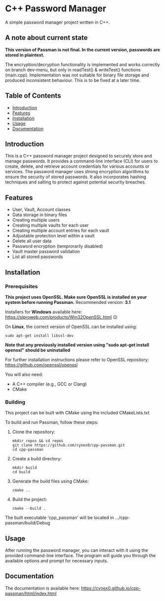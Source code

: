 # C++ Password Manager

A simple password manager project written in C++.

## A note about current state
**This version of Passman is not final. In the current version, passwords are stored in plaintext.**

The encryption/decryption functionality is implemented and works correctly on branch dev-menu, 
but only in readTest() & writeTest() functions (main.cpp). Implementation was not suitable for binary file storage and produced inconsistent behaviour.
This is to be fixed at a later time.

## Table of Contents

- [Introduction](#introduction)
- [Features](#features)
- [Installation](#installation)
- [Usage](#usage)
- [Documentation](#documentation)


## Introduction

This is a C++ password manager project designed to securely store and manage passwords. 
It provides a command-line interface (CLI) for users to create, delete, and retrieve account credentials for various accounts or services.
The password manager uses strong encryption algorithms to ensure the security of stored passwords. It also incorporates hashing techniques and salting to protect against potential security breaches.

## Features
- User, Vault, Account classes
- Data storage in binary files
- Creating multiple users
- Creating multiple vaults for each user
- Creating multiple account entries for each vault
- Adjustable protection level within a vault
- Delete all user data
- Password encryption (temprorarily disabled)
- Vault master password validation
- List all stored passwords

## Installation
### Prerequisites
**__This project uses OpenSSL. Make sure OpenSSL is installed on your system before running Passman.__** Recommended version: **3.1**

Installers for __Windows__ available here: https://slproweb.com/products/Win32OpenSSL.html :wink:

On __Linux__, the correct version of OpenSSL can be installed using:
   ```shell
   sudo apt-get install libssl-dev
   ```

__Note that any previously installed version using **"sudo apt-get install openssl"** should be uninstalled__

For further installation instructions please refer to OpenSSL repository: https://github.com/openssl/openssl

You will also need:
- A C++ compiler (e.g., GCC or Clang)
- CMake

### Building
This project can be built with CMake using the included CMakeLists.txt

To build and run Passman, follow these steps:

1. Clone the repository:
   ```shell
   mkdir repos && cd repos
   git clone https://github.com/cynex0/cpp-passman.git
   cd cpp-passman
   ```
   
2. Create a build directory:
    ```shell
    mkdir build
    cd build
    ```
   
3. Generate the build files using CMake:
    ```shell
    cmake ..
    ```
   
4. Build the project: 
    ```shell
    cmake --build .
    ```
The built executable 'cpp_passman' will be located in .../cpp-passman/build/Debug

## Usage
After running the password manager, you can interact with it using the provided command-line interface. 
The program will guide you through the available options and prompt for necessary inputs.

## Documentation
The documentation is available here: https://cynex0.github.io/cpp-passman/html/index.html